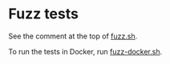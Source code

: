 # Fuzz tests

See the comment at the top of [fuzz.sh](./fuzz.sh).

To run the tests in Docker, run [fuzz-docker.sh](./fuzz-docker.sh).

